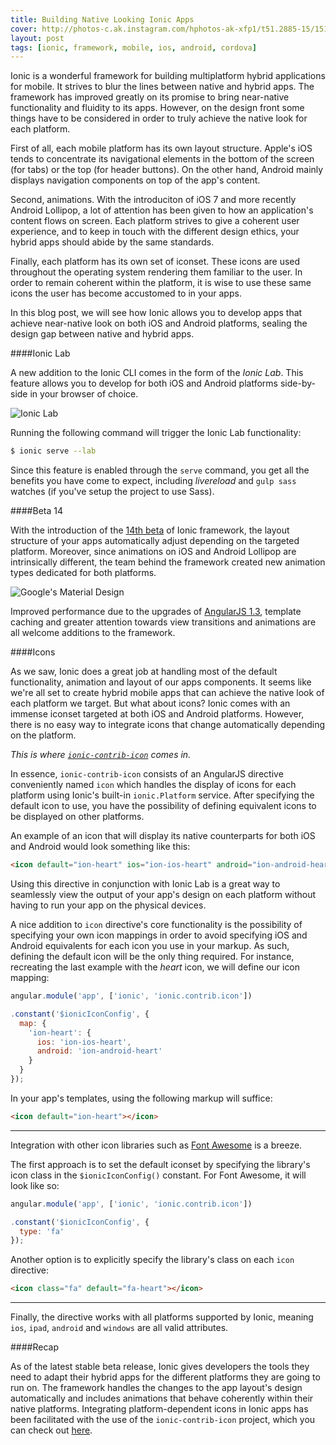 ```yaml
---
title: Building Native Looking Ionic Apps
cover: http://photos-c.ak.instagram.com/hphotos-ak-xfp1/t51.2885-15/1515957_481759285277090_108579368_n.jpg
layout: post
tags: [ionic, framework, mobile, ios, android, cordova]
---
```

Ionic is a wonderful framework for building multiplatform hybrid applications for mobile. It strives to blur the lines between native and hybrid apps. The framework has improved greatly on its promise to bring near-native functionality and fluidity to its apps. However, on the design front some things have to be considered in order to truly achieve the native look for each platform.

First of all, each mobile platform has its own layout structure. Apple's iOS tends to concentrate its navigational elements in the bottom of the screen (for tabs) or the top (for header buttons). On the other hand, Android mainly displays navigation components on top of the app's content.

<!--excerpt-->

Second, animations. With the introduciton of iOS 7 and more recently Android Lollipop, a lot of attention has been given to how an application's content flows on screen. Each platform strives to give a coherent user experience, and to keep in touch with the different design ethics, your hybrid apps should abide by the same standards.

Finally, each platform has its own set of iconset. These icons are used throughout the operating system rendering them familiar to the user. In order to remain coherent within the platform, it is wise to use these same icons the user has become accustomed to in your apps.

In this blog post, we will see how Ionic allows you to develop apps that achieve near-native look on both iOS and Android platforms, sealing the design gap between native and hybrid apps.

####Ionic Lab

A new addition to the Ionic CLI comes in the form of the _Ionic Lab_. This feature allows you to develop for both iOS and Android platforms side-by-side in your browser of choice.

![Ionic Lab](http://ionicframework.com/img/blog/year-lab.png "Ionic Lab")

Running the following command will trigger the Ionic Lab functionality:

```bash
$ ionic serve --lab
```

Since this feature is enabled through the `serve` command, you get all the benefits you have come to expect, including _livereload_ and `gulp sass` watches (if you've setup the project to use Sass).

####Beta 14

With the introduction of the [14th beta](http://ionicframework.com/blog/the-final-beta/ "Ionic Beta 14") of Ionic framework, the layout structure of your apps automatically adjust depending on the targeted platform. Moreover, since animations on iOS and Android Lollipop are intrinsically different, the team behind the framework created new animation types dedicated for both platforms.

![Google's Material Design](http://blog.webbb.be/assets/posts/2014/material-design/material-design-ehsan-rahimi.gif "Google's Material Design")

Improved performance due to the upgrades of [AngularJS 1.3](http://angularjs.blogspot.ca/2014/10/angularjs-130-superluminal-nudge.html "More info on AngularJS 1.3"), template caching and greater attention towards view transitions and animations are all welcome additions to the framework.

####Icons

As we saw, Ionic does a great job at handling most of the default functionality, animation and layout of our apps components. It seems like we're all set to create hybrid mobile apps that can achieve the native look of each platform we target. But what about icons? Ionic comes with an immense iconset targeted at both iOS and Android platforms. However, there is no easy way to integrate icons that change automatically depending on the platform.

_This is where [`ionic-contrib-icon`](https://github.com/antonshevchenko/ionic-contrib-icon "Visit the GitHub repo") comes in._

In essence, `ionic-contrib-icon` consists of an AngularJS directive conveniently named `icon` which handles the display of icons for each platform using Ionic's built-in `ionic.Platform` service. After specifying the default icon to use, you have the possibility of defining equivalent icons to be displayed on other platforms.

An example of an icon that will display its native counterparts for both iOS and Android would look something like this:

```html
<icon default="ion-heart" ios="ion-ios-heart" android="ion-android-heart"></icon>
```

Using this directive in conjunction with Ionic Lab is a great way to seamlessly view the output of your app's design on each platform without having to run your app on the physical devices.

A nice addition to `icon` directive's core functionality is the possibility of specifying your own icon mappings in order to avoid specifying iOS and Android equivalents for each icon you use in your markup. As such, defining the default icon will be the only thing required. For instance, recreating the last example with the _heart_ icon, we will define our icon mapping:

```javascript
angular.module('app', ['ionic', 'ionic.contrib.icon'])

.constant('$ionicIconConfig', {
  map: {
    'ion-heart': {
      ios: 'ion-ios-heart',
      android: 'ion-android-heart'
    }
  }
});
```

In your app's templates, using the following markup will suffice:

```html
<icon default="ion-heart"></icon>
```

---

Integration with other icon libraries such as [Font Awesome](https://fortawesome.github.io/Font-Awesome/icons/) is a breeze.

The first approach is to set the default iconset by specifying the library's icon class in the `$ionicIconConfig()` constant. For Font Awesome, it will look like so:

```javascript
angular.module('app', ['ionic', 'ionic.contrib.icon'])

.constant('$ionicIconConfig', {
  type: 'fa'
});
```

Another option is to explicitly specify the library's class on each `icon` directive:

```html
<icon class="fa" default="fa-heart"></icon>
```

---

Finally, the directive works with all platforms supported by Ionic, meaning `ios`, `ipad`, `android` and `windows` are all valid attributes.

####Recap

As of the latest stable beta release, Ionic gives developers the tools they need to adapt their hybrid apps for the different platforms they are going to run on. The framework handles the changes to the app layout's design automatically and includes animations that behave coherently within their native platforms. Integrating platform-dependent icons in Ionic apps has been facilitated with the use of the `ionic-contrib-icon` project, which you can check out [here](https://github.com/antonshevchenko/ionic-contrib-icon "View GitHub repo").